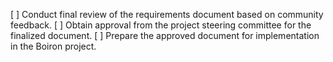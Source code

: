 [ ] Conduct final review of the requirements document based on community feedback.
[ ] Obtain approval from the project steering committee for the finalized document.
[ ] Prepare the approved document for implementation in the Boiron project.